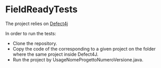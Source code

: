 # FieldReadyTests

The project relies on [Defect4j](https://github.com/rjust/defects4j)

In order to run the tests:

* Clone the repository.
* Copy the code of the corresponding to a given project on the folder where the same project inside Defect4J.
* Run the project by UsageNomeProgettoNumeroVersione.java.


